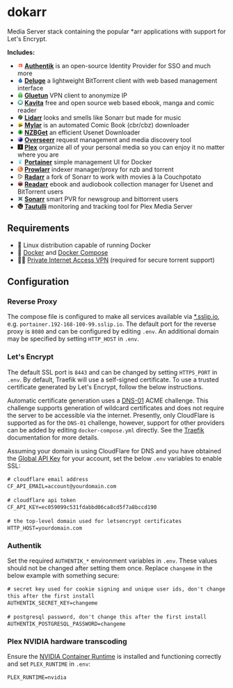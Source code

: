 # dokarr

Media Server stack containing the popular \*arr applications with support for
Let's Encrypt.

**Includes:**

- <img alt="authentik" src="docs/images/authentik.png" width="12px"></img> **[Authentik][authentik]** is an open-source Identity Provider for SSO and much more
- <img alt="deluge" src="docs/images/deluge.png" width="12px"></img> **[Deluge][deluge]** a lightweight BitTorrent client with web based management interface
- <img alt="gluetun" src="docs/images/gluetun.png" width="12px"></img> **[Gluetun][gluetun]** VPN client to anonymize IP
- <img alt="kavita" src="docs/images/kavita.png" width="12px"></img> **[Kavita][kavita]** free and open source web based ebook, manga and comic reader
- <img alt="lidarr" src="docs/images/lidarr.png" width="12px"></img> **[Lidarr][lidarr]** looks and smells like Sonarr but made for music
- <img alt="mylar" src="docs/images/mylar.png" width="12px"></img> **[Mylar][mylar]** is an automated Comic Book (cbr/cbz) downloader
- <img alt="nzbget" src="docs/images/nzbget.png" width="12px"></img> **[NZBGet][nzbget]** an efficient Usenet Downloader
- <img alt="overseerr" src="docs/images/overseerr.png" width="12px"></img> **[Overseerr][overseerr]** request management and media discovery tool
- <img alt="plex" src="docs/images/plex.png" width="12px"></img> **[Plex][plex]** organize all of your personal media so you can enjoy it no matter where you are
- <img alt="portainer" src="docs/images/portainer.png" width="12px"></img> **[Portainer][portainer]** simple management UI for Docker
- <img alt="prowlarr" src="docs/images/prowlarr.png" width="12px"></img> **[Prowlarr][prowlarr]** indexer manager/proxy for nzb and torrent
- <img alt="radarr" src="docs/images/radarr.png" width="12px"></img> **[Radarr][radarr]** a fork of Sonarr to work with movies à la Couchpotato
- <img alt="readarr" src="docs/images/readarr.png" width="12px"></img> **[Readarr][readarr]** ebook and audiobook collection manager for Usenet and BitTorrent users
- <img alt="sonarr" src="docs/images/sonarr.png" width="12px"></img> **[Sonarr][sonarr]** smart PVR for newsgroup and bittorrent users
- <img alt="tautulli" src="docs/images/tautulli.png" width="12px"></img> **[Tautulli][tautulli]** monitoring and tracking tool for Plex Media Server

[authentik]: https://github.com/goauthentik/authentik/pkgs/container/server
[deluge]: https://hub.docker.com/r/linuxserver/deluge
[gluetun]: https://hub.docker.com/r/qmcgaw/gluetun
[kavita]: https://hub.docker.com/r/kizaing/kavita
[lidarr]: https://hub.docker.com/r/linuxserver/lidarr
[mylar]: https://hub.docker.com/r/linuxserver/mylar3
[nzbget]: https://hub.docker.com/r/linuxserver/nzbget
[overseerr]: https://hub.docker.com/r/linuxserver/overseerr
[plex]: https://hub.docker.com/r/linuxserver/plex
[portainer]: https://hub.docker.com/r/portainer/portainer
[prowlarr]: https://hub.docker.com/r/linuxserver/prowlarr
[radarr]: https://hub.docker.com/r/linuxserver/radarr
[readarr]: https://hub.docker.com/r/linuxserver/readarr
[sonarr]: https://hub.docker.com/r/linuxserver/sonarr
[tautulli]: https://hub.docker.com/r/linuxserver/tautulli

## Requirements

- 🐧 Linux distribution capable of running Docker
- 🐳 [Docker](https://docs.docker.com/engine/install/) and [Docker Compose](https://docs.docker.com/compose/install/other/#on-linux)
- 🕵🏼 [Private Internet Access VPN](https://www.privateinternetaccess.com/) (required for secure torrent support)

## Configuration

### Reverse Proxy

The compose file is configured to make all services available via [*.sslip.io](http://sslip.io/),
e.g. `portainer.192-168-100-99.sslip.io`. The default port for the reverse proxy
is `8080` and can be configured by editing `.env`. An additional domain may be
specified by setting `HTTP_HOST` in `.env`.

### Let's Encrypt

The default SSL port is `8443` and can be changed by setting `HTTPS_PORT` in
`.env`. By default, Traefik will use a self-signed certificate. To use a trusted
certificate generated by Let's Encrypt, follow the below instructions.

Automatic certificate generation uses a [DNS-01](https://doc.traefik.io/traefik/https/acme/#dnschallenge)
ACME challenge. This challenge supports generation of wildcard certificates and
does not require the server to be accessible via the internet. Presently, only
CloudFlare is supported as for the `DNS-01` challenge, however, support for
other providers can be added by editing `docker-compose.yml` directly. See the
[Traefik](https://doc.traefik.io/traefik/https/acme/#providers) documentation
for more details.

Assuming your domain is using CloudFlare for DNS and you have obtained the
[Global API Key](https://dash.cloudflare.com/profile/api-tokens) for your
account, set the below `.env` variables to enable SSL:

```dotenv
# cloudflare email address
CF_API_EMAIL=account@yourdomain.com

# cloudflare api token
CF_API_KEY=ec059099c531fdabbd06ca8cd5f7a8bccd190

# the top-level domain used for letsencrypt certificates
HTTP_HOST=yourdomain.com
```

### Authentik

Set the required `AUTHENTIK_*` environment variables in `.env`. These values
should not be changed after setting them once. Replace `changeme` in the below
example with something secure:

```dotenv
# secret key used for cookie signing and unique user ids, don't change this after the first install
AUTHENTIK_SECRET_KEY=changeme

# postgresql password, don't change this after the first install
AUTHENTIK_POSTGRESQL_PASSWORD=changeme
```

### Plex NVIDIA hardware transcoding

Ensure the [NVIDIA Container Runtime](https://docs.nvidia.com/datacenter/cloud-native/container-toolkit/install-guide.html#docker)
is installed and functioning correctly and set `PLEX_RUNTIME` in `.env`:

```dotenv
PLEX_RUNTIME=nvidia
```
